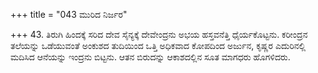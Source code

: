 +++
title = "043 ಮುರಿದ ನಿರ್ಜರ"

+++
43. ತಿರುಗಿ ಹಿಂದಕ್ಕೆ ಸರಿದ ದೇವ ಸೈನ್ಯಕ್ಕೆ ದೇವೇಂದ್ರನು ಅಭಯ ಹಸ್ತವನೆತ್ತಿ ಧೈರ್ಯಕೊಟ್ಟನು. ಕರೀಂದ್ರನ ತಲೆಯನ್ನು ಒಡೆಯುವಂತೆ ಅಂಕುಶದ ತುದಿಯಿಂದ ಒತ್ತಿ ಅಧಿಕವಾದ ಕೋಪದಿಂದ ಅರ್ಜುನ, ಕೃಷ್ಣರ ಎದುರಿನಲ್ಲಿ ಮದಿಸಿದ ಆನೆಯನ್ನು ಇಂದ್ರನು ಬಿಟ್ಟನು. ಆತನ ಬಿರುದನ್ನು ಆಕಾಶದಲ್ಲಿನ ಸೂತ ಮಾಗಧರು ಹೊಗಳಿದರು.
